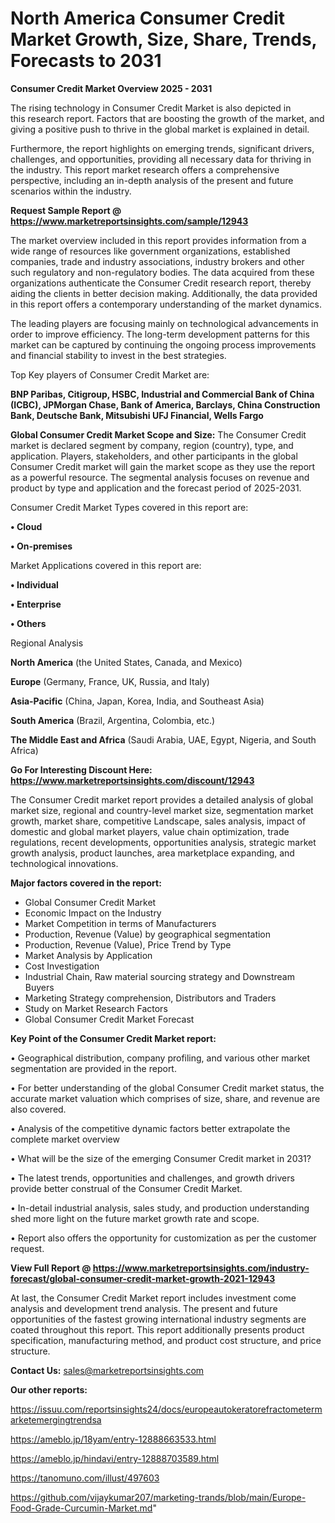 # North America Consumer Credit Market Growth, Size, Share, Trends, Forecasts to 2031

<Strong> Consumer Credit Market Overview 2025 - 2031</strong>

The rising technology in Consumer Credit Market is also depicted in this research report. Factors that are boosting the growth of the market, and giving a positive push to thrive in the global market is explained in detail.

Furthermore, the report highlights on emerging trends, significant drivers, challenges, and opportunities, providing all necessary data for thriving in the industry. This report market research offers a comprehensive perspective, including an in-depth analysis of the present and future scenarios within the industry.

<strong>Request Sample Report @ <a href=https://www.marketreportsinsights.com/sample/12943>https://www.marketreportsinsights.com/sample/12943</a></strong>

The market overview included in this report provides information from a wide range of resources like government organizations, established companies, trade and industry associations, industry brokers and other such regulatory and non-regulatory bodies. The data acquired from these organizations authenticate the Consumer Credit research report, thereby aiding the clients in better decision making. Additionally, the data provided in this report offers a contemporary understanding of the market dynamics.

The leading players are focusing mainly on technological advancements in order to improve efficiency. The long-term development patterns for this market can be captured by continuing the ongoing process improvements and financial stability to invest in the best strategies.

Top Key players of Consumer Credit Market are:

<strong>BNP Paribas, Citigroup, HSBC, Industrial and Commercial Bank of China (ICBC), JPMorgan Chase, Bank of America, Barclays, China Construction Bank, Deutsche Bank, Mitsubishi UFJ Financial, Wells Fargo</strong>

<strong><b>Global Consumer Credit Market Scope and Size:</b></strong>
The Consumer Credit market is declared segment by company, region (country), type, and application. Players, stakeholders, and other participants in the global Consumer Credit market will gain the market scope as they use the report as a powerful resource. The segmental analysis focuses on revenue and product by type and application and the forecast period of 2025-2031.

Consumer Credit Market Types covered in this report are:

<strong>• Cloud

• On-premises</strong>

Market Applications covered in this report are:

<strong>• Individual

• Enterprise

• Others</strong> 

Regional Analysis

<strong>North America</strong> (the United States, Canada, and Mexico)

<strong>Europe</strong> (Germany, France, UK, Russia, and Italy)

<strong>Asia-Pacific</strong> (China, Japan, Korea, India, and Southeast Asia)

<strong>South America</strong> (Brazil, Argentina, Colombia, etc.)

<strong>The Middle East and Africa</strong> (Saudi Arabia, UAE, Egypt, Nigeria, and South Africa)

<strong>Go For Interesting Discount Here: <a href=https://www.marketreportsinsights.com/discount/12943>https://www.marketreportsinsights.com/discount/12943</a></strong>

The Consumer Credit market report provides a detailed analysis of global market size, regional and country-level market size, segmentation market growth, market share, competitive Landscape, sales analysis, impact of domestic and global market players, value chain optimization, trade regulations, recent developments, opportunities analysis, strategic market growth analysis, product launches, area marketplace expanding, and technological innovations.

<strong><b>Major factors covered in the report:</b></strong>
<ul>
  <li>Global Consumer Credit Market </li>
  <li>Economic Impact on the Industry</li>
  <li>Market Competition in terms of Manufacturers</li>
  <li>Production, Revenue (Value) by geographical segmentation</li>
  <li>Production, Revenue (Value), Price Trend by Type</li>
  <li>Market Analysis by Application</li>
  <li>Cost Investigation</li>
  <li>Industrial Chain, Raw material sourcing strategy and Downstream Buyers</li>
  <li>Marketing Strategy comprehension, Distributors and Traders</li>
  <li>Study on Market Research Factors</li>
  <li>Global Consumer Credit Market Forecast</li>
</ul>

<strong><b>Key Point of the Consumer Credit Market report:</b></strong>

• Geographical distribution, company profiling, and various other market segmentation are provided in the report.

• For better understanding of the global Consumer Credit market status, the accurate market valuation which comprises of size, share, and revenue are also covered.

• Analysis of the competitive dynamic factors better extrapolate the complete market overview

• What will be the size of the emerging Consumer Credit market in 2031?

• The latest trends, opportunities and challenges, and growth drivers provide better construal of the Consumer Credit Market.

• In-detail industrial analysis, sales study, and production understanding shed more light on the future market growth rate and scope.

• Report also offers the opportunity for customization as per the customer request.

<strong><b>View Full Report @ <a href=https://www.marketreportsinsights.com/industry-forecast/global-consumer-credit-market-growth-2021-12943>https://www.marketreportsinsights.com/industry-forecast/global-consumer-credit-market-growth-2021-12943</a></b></strong>


At last, the Consumer Credit Market report includes investment come analysis and development trend analysis. The present and future opportunities of the fastest growing international industry segments are coated throughout this report. This report additionally presents product specification, manufacturing method, and product cost structure, and price structure.

<strong>Contact Us:</strong>
sales@marketreportsinsights.com

<strong>Our other reports:</strong>

<a href=https://issuu.com/reportsinsights24/docs/europeautokeratorefractometermarketemergingtrendsa>https://issuu.com/reportsinsights24/docs/europeautokeratorefractometermarketemergingtrendsa</a>

<a href=https://ameblo.jp/18yam/entry-12888663533.html>https://ameblo.jp/18yam/entry-12888663533.html</a>

<a href=https://ameblo.jp/hindavi/entry-12888703589.html>https://ameblo.jp/hindavi/entry-12888703589.html</a>

<a href=https://tanomuno.com/illust/497603>https://tanomuno.com/illust/497603</a>

<a href=https://github.com/vijaykumar207/marketing-trands/blob/main/Europe-Food-Grade-Curcumin-Market.md>https://github.com/vijaykumar207/marketing-trands/blob/main/Europe-Food-Grade-Curcumin-Market.md</a>"
